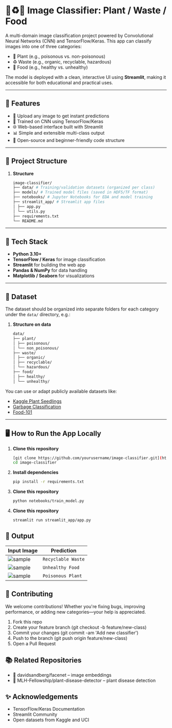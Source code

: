 # 🌿♻️🍱 Image Classifier: Plant / Waste / Food

A multi-domain image classification project powered by Convolutional Neural Networks (CNN) and TensorFlow/Keras. This app can classify images into one of three categories:

- 🌿 Plant (e.g., poisonous vs. non-poisonous)
- ♻️ Waste (e.g., organic, recyclable, hazardous)
- 🍱 Food (e.g., healthy vs. unhealthy)

The model is deployed with a clean, interactive UI using **Streamlit**, making it accessible for both educational and practical uses.

---

## 🚀 Features

- 📸 Upload any image to get instant predictions
- 🧠 Trained on CNN using TensorFlow/Keras
- 🌐 Web-based interface built with Streamlit
- 📊 Simple and extensible multi-class output
- 🤝 Open-source and beginner-friendly code structure

---

## 📁 Project Structure
1. **Structure**
   ```bash
   image-classifier/
   ├── data/ # Training/validation datasets (organized per class)
   ├── models/ # Trained model files (saved in HDF5/TF format)
   ├── notebooks/ # Jupyter Notebooks for EDA and model training
   ├── streamlit_app/ # Streamlit app files
   │ ├── app.py
   │ └── utils.py
   ├── requirements.txt
   └── README.md
   
---

## 🔧 Tech Stack

- **Python 3.10+**
- **TensorFlow / Keras** for image classification
- **Streamlit** for building the web app
- **Pandas & NumPy** for data handling
- **Matplotlib / Seaborn** for visualizations

---

## 🧪 Dataset

The dataset should be organized into separate folders for each category under the `data/` directory, e.g.:

1. **Structure on data**
   ```bash
   data/
   ├── plant/
   │ ├── poisonous/
   │ └── non_poisonous/
   ├── waste/
   │ ├── organic/
   │ ├── recyclable/
   │ └── hazardous/
   ├── food/
   │ ├── healthy/
   │ └── unhealthy/

You can use or adapt publicly available datasets like:
- [Kaggle Plant Seedlings](https://www.kaggle.com/c/plant-seedlings-classification)
- [Garbage Classification](https://www.kaggle.com/datasets/mostafaabla/garbage-classification)
- [Food-101](https://data.vision.ee.ethz.ch/cvl/datasets_extra/food-101/)

---

## 🖥️ How to Run the App Locally

1. **Clone this repository**
   ```bash
   [git clone https://github.com/yourusername/image-classifier.git](https://github.com/rhaffle87/AI-Garbage-Classifier.git)
   cd image-classifier
   
2. **Install dependencies**
   ```bash
   pip install -r requirements.txt
   
3. **Clone this repository**
   ```bash
   python notebooks/train_model.py

4. **Clone this repository**
   ```bash
   streamlit run streamlit_app/app.py

## 🔧 Output
| Input Image                                | Prediction         |
| ------------------------------------------ | ------------------ |
| ![sample](https://via.placeholder.com/100) | `Recyclable Waste` |
| ![sample](https://via.placeholder.com/100) | `Unhealthy Food`   |
| ![sample](https://via.placeholder.com/100) | `Poisonous Plant`  |

## 🤝 Contributing
We welcome contributions! Whether you're fixing bugs, improving performance, or adding new categories—your help is appreciated.
1. Fork this repo
2. Create your feature branch (git checkout -b feature/new-class)
3. Commit your changes (git commit -am 'Add new classifier')
4. Push to the branch (git push origin feature/new-class)
5. Open a Pull Request

## 📚 Related Repositories
- 🔗 davidsandberg/facenet – image embeddings
- 🔗 MLH-Fellowship/plant-disease-detector – plant disease detection

## ✨ Acknowledgements
- TensorFlow/Keras Documentation
- Streamlit Community
- Open datasets from Kaggle and UCI
